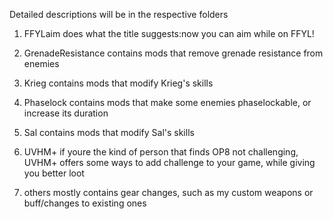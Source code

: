  Detailed descriptions will be in the respective folders

 1. FFYLaim
	does what the title suggests:now you can aim while on FFYL!

 2. GrenadeResistance
	contains mods that remove grenade resistance from enemies

 3. Krieg
	contains mods that modify Krieg's skills
	
 4. Phaselock
	contains mods that make some enemies phaselockable, or increase its duration
	
 5. Sal
	contains mods that modify Sal's skills
	
 6. UVHM+
	if youre the kind of person that finds OP8 not challenging, UVHM+ offers some ways to add challenge to your game, while giving you better loot
	
 7. others
	mostly contains gear changes, such as my custom weapons or buff/changes to existing ones
